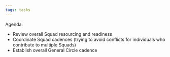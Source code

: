```yaml
---
tags: tasks
---
```

Agenda:
- Review overall Squad resourcing and readiness
- Coordinate Squad cadences (trying to avoid conflicts for individuals who contribute to multiple Squads)
- Establish overall General Circle cadence
